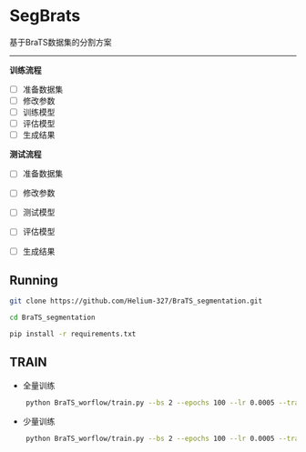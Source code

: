 # SegBrats

基于BraTS数据集的分割方案


---

**训练流程**

- [ ] 准备数据集
- [ ] 修改参数
- [ ] 训练模型
- [ ] 评估模型
- [ ] 生成结果

**测试流程**

- [ ] 准备数据集
- [ ] 修改参数
- [ ] 测试模型
- [ ] 评估模型
- [ ] 生成结果


## Running

```bash
git clone https://github.com/Helium-327/BraTS_segmentation.git

cd BraTS_segmentation

pip install -r requirements.txt

```


## TRAIN

- 全量训练

```bash
    python BraTS_worflow/train.py --bs 2 --epochs 100 --lr 0.0005 --train_mode full

```

- 少量训练

```bash
    python BraTS_worflow/train.py --bs 2 --epochs 100 --lr 0.0005 --train_mode local --local_train_length <训练集长度> --local_val_length <验证集长度>
```
